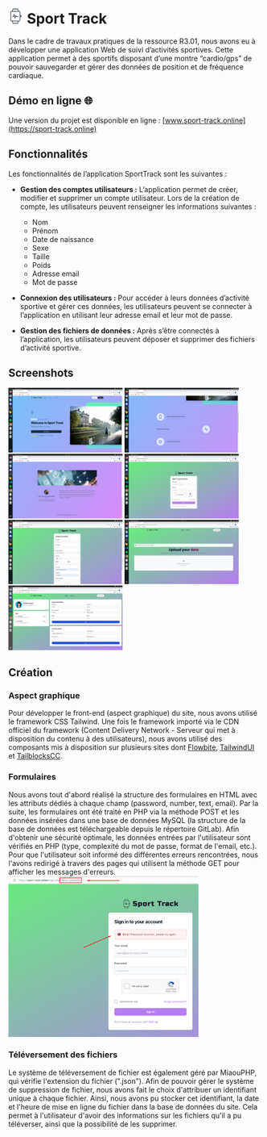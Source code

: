 # <img src="assets/img/logo.png" height="30"> Sport Track
Dans le cadre de travaux pratiques de la ressource R3.01, nous avons eu à développer une application Web de suivi d’activités sportives. Cette application permet à des sportifs disposant d’une montre “cardio/gps” de pouvoir sauvegarder et gérer des données de position et de fréquence cardiaque.

## Démo en ligne 🌐
Une version du projet est disponible en ligne : [www.sport-track.online](https://sport-track.online)

## Fonctionnalités
Les fonctionnalités de l’application SportTrack sont les suivantes :
* __Gestion des comptes utilisateurs :__ L’application permet de créer, modifier et supprimer un compte utilisateur. Lors de la création de compte, les utilisateurs peuvent renseigner les informations suivantes :
    * Nom
    * Prénom
    * Date de naissance
    * Sexe
    * Taille
    * Poids
    * Adresse email
    * Mot de passe

* __Connexion des utilisateurs :__ Pour accéder à leurs données d’activité sportive et gérer ces données, les utilisateurs peuvent se connecter à l’application en utilisant leur adresse email et leur mot de passe.

* __Gestion des fichiers de données :__ Après s’être connectés à l’application, les utilisateurs peuvent déposer et supprimer des fichiers d’activité sportive.

## Screenshots

<div>
    <img width="45%" src="assets/screenshots/home.png">
    <img width="45%" src="assets/screenshots/features.png">
    <img width="45%" src="assets/screenshots/about_us.png">
    <img width="45%" src="assets/screenshots/login.png">
    <img width="45%" src="assets/screenshots/register.png">
    <img width="45%" src="assets/screenshots/upload.png">
    <img width="45%" src="assets/screenshots/account.png">
</div>

## Création
### Aspect graphique
Pour développer le front-end (aspect graphique) du site, nous avons utilisé le framework CSS Tailwind. Une fois le framework importé via le CDN officiel du framework (Content Delivery Network - Serveur qui met à disposition du contenu à des utilisateurs), nous avons utilisé des composants mis à disposition sur plusieurs sites dont [Flowbite](https://flowbite.com/), [TailwindUI](https://tailwindui.com) et [TailblocksCC](https://tailblock.cc/).
### Formulaires
Nous avons tout d'abord réalisé la structure des formulaires en HTML avec les attributs dédiés à chaque champ (password, number, text, email). Par la suite, les formulaires ont été traité en PHP via la méthode POST et les données insérées dans une base de données MySQL (la structure de la base de données est téléchargeable depuis le répertoire GitLab). Afin d'obtenir une sécurité optimale, les données entrées par l'utilisateur sont vérifiés en PHP (type, complexité du mot de passe, format de l'email, etc.). Pour que l'utilisateur soit informé des différentes erreurs rencontrées, nous l'avons redirigé à travers des pages qui utilisent la méthode GET pour afficher les messages d'erreurs. 
<img src="assets/screenshots/error_message.png" width="75%">
### Téléversement des fichiers
Le système de téléversement de fichier est également géré par MiaouPHP, qui vérifie l'extension du fichier (".json").
Afin de pouvoir gérer le système de suppression de fichier, nous avons fait le choix d'attribuer un identifiant unique à chaque fichier. Ainsi, nous avons pu stocker cet identifiant, la date et l'heure de mise en ligne du fichier dans la base de données du site. Cela permet à l'utilisateur d'avoir des informations sur les fichiers qu'il a pu téléverser, ainsi que la possibilité de les supprimer.
